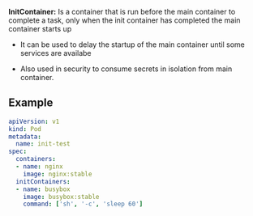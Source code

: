 **InitContainer:** Is a container that is run before the main container to complete a task, only when the init container has completed the main container starts up

- It can be used to delay the startup of the main container until some services are availabe

- Also used in security to consume secrets in isolation from main container.


## Example

```yaml
apiVersion: v1
kind: Pod
metadata:
  name: init-test
spec:
  containers:
  - name: nginx
    image: nginx:stable
  initContainers:
  - name: busybox
    image: busybox:stable
    command: ['sh', '-c', 'sleep 60']
```
